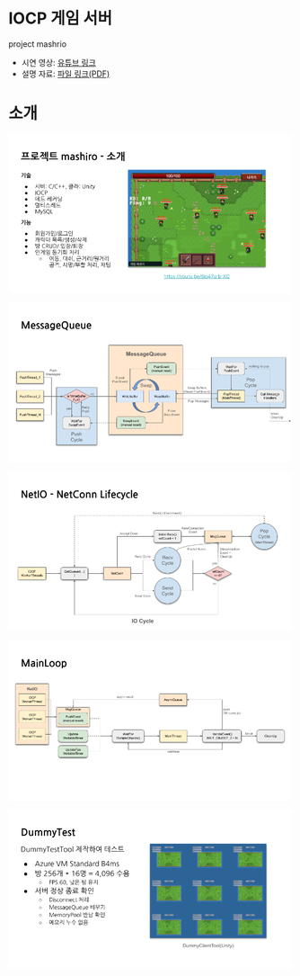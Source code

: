 # IOCP 게임 서버

project mashrio
- 시연 영상: [유튜브 링크](https://www.youtube.com/watch?v=6Io47q-b-XQ)  
- 설명 자료: [파일 링크(PDF)](https://github.com/Section80/mashiro_public/blob/main/%EC%84%A4%EB%AA%85%20%EC%9E%90%EB%A3%8C.pdf)  

# 소개
![slide2](https://github.com/Section80/mashiro_public/blob/main/images/slide2.png)

![slide6](https://github.com/Section80/mashiro_public/blob/main/images/slide6.png)

![slide2](https://github.com/Section80/mashiro_public/blob/main/images/slide8.png)

![slide2](https://github.com/Section80/mashiro_public/blob/main/images/slide12.png)

![slide2](https://github.com/Section80/mashiro_public/blob/main/images/slide15.png)
